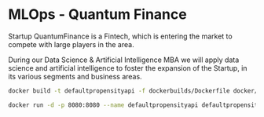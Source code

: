 # MLOps - Quantum Finance

Startup QuantumFinance is a Fintech, which is entering the market to compete with large players in the area.

During our Data Science & Artificial Intelligence MBA we will apply data science and artificial intelligence to foster the expansion of the Startup, in its various segments and business areas.

```bash
docker build -t defaultpropensityapi -f dockerbuilds/Dockerfile docker/
```

```bash
docker run -d -p 8080:8080 --name defaultpropensityapi defaultpropensityapi
```